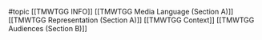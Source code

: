 #topic
[[TMWTGG INFO]]
[[TMWTGG Media Language (Section A)]]
[[TMWTGG Representation (Section A)]]
[[TMWTGG Context]]
[[TMWTGG Audiences (Section B)]]
